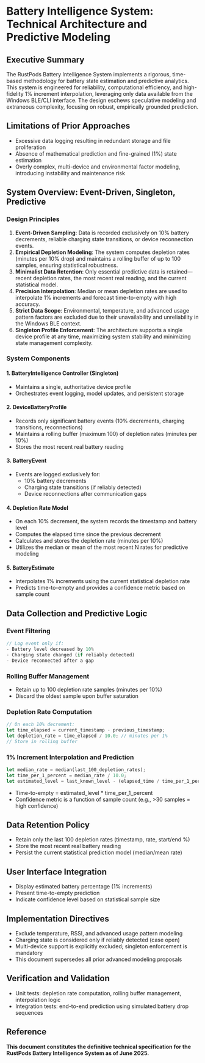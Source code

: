 # Battery Intelligence System: Technical Architecture and Predictive Modeling

## Executive Summary

The RustPods Battery Intelligence System implements a rigorous, time-based methodology for battery state estimation and predictive analytics. This system is engineered for reliability, computational efficiency, and high-fidelity 1% increment interpolation, leveraging only data available from the Windows BLE/CLI interface. The design eschews speculative modeling and extraneous complexity, focusing on robust, empirically grounded prediction.

## Limitations of Prior Approaches

- Excessive data logging resulting in redundant storage and file proliferation
- Absence of mathematical prediction and fine-grained (1%) state estimation
- Overly complex, multi-device and environmental factor modeling, introducing instability and maintenance risk

## System Overview: Event-Driven, Singleton, Predictive

### Design Principles
1. **Event-Driven Sampling**: Data is recorded exclusively on 10% battery decrements, reliable charging state transitions, or device reconnection events.
2. **Empirical Depletion Modeling**: The system computes depletion rates (minutes per 10% drop) and maintains a rolling buffer of up to 100 samples, ensuring statistical robustness.
3. **Minimalist Data Retention**: Only essential predictive data is retained—recent depletion rates, the most recent real reading, and the current statistical model.
4. **Precision Interpolation**: Median or mean depletion rates are used to interpolate 1% increments and forecast time-to-empty with high accuracy.
5. **Strict Data Scope**: Environmental, temperature, and advanced usage pattern factors are excluded due to their unavailability and unreliability in the Windows BLE context.
6. **Singleton Profile Enforcement**: The architecture supports a single device profile at any time, maximizing system stability and minimizing state management complexity.

### System Components

#### 1. BatteryIntelligence Controller (Singleton)
- Maintains a single, authoritative device profile
- Orchestrates event logging, model updates, and persistent storage

#### 2. DeviceBatteryProfile
- Records only significant battery events (10% decrements, charging transitions, reconnections)
- Maintains a rolling buffer (maximum 100) of depletion rates (minutes per 10%)
- Stores the most recent real battery reading

#### 3. BatteryEvent
- Events are logged exclusively for:
  - 10% battery decrements
  - Charging state transitions (if reliably detected)
  - Device reconnections after communication gaps

#### 4. Depletion Rate Model
- On each 10% decrement, the system records the timestamp and battery level
- Computes the elapsed time since the previous decrement
- Calculates and stores the depletion rate (minutes per 10%)
- Utilizes the median or mean of the most recent N rates for predictive modeling

#### 5. BatteryEstimate
- Interpolates 1% increments using the current statistical depletion rate
- Predicts time-to-empty and provides a confidence metric based on sample count

## Data Collection and Predictive Logic

### Event Filtering
```rust
// Log event only if:
- Battery level decreased by 10%
- Charging state changed (if reliably detected)
- Device reconnected after a gap
```

### Rolling Buffer Management
- Retain up to 100 depletion rate samples (minutes per 10%)
- Discard the oldest sample upon buffer saturation

### Depletion Rate Computation
```rust
// On each 10% decrement:
let time_elapsed = current_timestamp - previous_timestamp;
let depletion_rate = time_elapsed / 10.0; // minutes per 1%
// Store in rolling buffer
```

### 1% Increment Interpolation and Prediction
```rust
let median_rate = median(last_100_depletion_rates);
let time_per_1_percent = median_rate / 10.0;
let estimated_level = last_known_level - (elapsed_time / time_per_1_percent);
```
- Time-to-empty = estimated_level * time_per_1_percent
- Confidence metric is a function of sample count (e.g., >30 samples = high confidence)

## Data Retention Policy
- Retain only the last 100 depletion rates (timestamp, rate, start/end %)
- Store the most recent real battery reading
- Persist the current statistical prediction model (median/mean rate)

## User Interface Integration
- Display estimated battery percentage (1% increments)
- Present time-to-empty prediction
- Indicate confidence level based on statistical sample size

## Implementation Directives
- Exclude temperature, RSSI, and advanced usage pattern modeling
- Charging state is considered only if reliably detected (case open)
- Multi-device support is explicitly excluded; singleton enforcement is mandatory
- This document supersedes all prior advanced modeling proposals

## Verification and Validation
- Unit tests: depletion rate computation, rolling buffer management, interpolation logic
- Integration tests: end-to-end prediction using simulated battery drop sequences

## Reference
**This document constitutes the definitive technical specification for the RustPods Battery Intelligence System as of June 2025.** 
